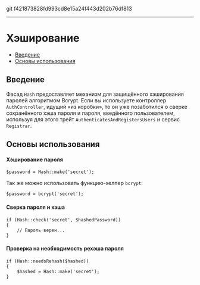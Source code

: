 git f421873828fd993cd8e15a24f443d202b76df813

---

# Хэширование

- [Введение](#introduction)
- [Основы использования](#basic-usage)

<a name="introduction"></a>
## Введение

Фасад `Hash` предоставляет механизм для защищённого хэширования паролей алгоритмом Bcrypt.
Если вы используете контроллер `AuthController`, идущий «из коробки», то он уже позаботился о сверке сохранённого
хэша пароля и пароля, введённого пользователем, используя для этого трейт `AuthenticatesAndRegistersUsers` и сервис `Registrar`.


<a name="basic-usage"></a>
## Основы использования

#### Хэширование пароля

	$password = Hash::make('secret');

Так же можно использовать функцию-хелпер `bcrypt`:

	$password = bcrypt('secret');

#### Сверка пароля и хэша

	if (Hash::check('secret', $hashedPassword))
	{
		// Пароль верен...
	}

#### Проверка на необходимость рехэша пароля

	if (Hash::needsRehash($hashed))
	{
		$hashed = Hash::make('secret');
	}
